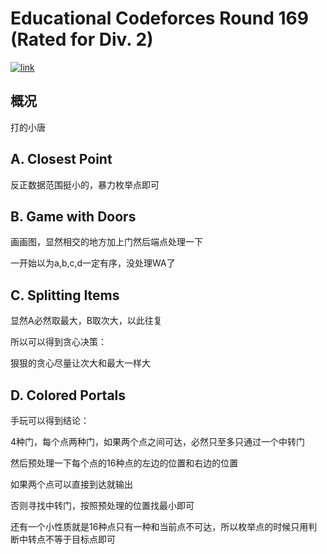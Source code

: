 # Educational Codeforces Round 169 (Rated for Div. 2)
[![link]( https://img.shields.io/badge/Codeforces-Round_169-blue?style=for-the-badge&logo=codeforces&logoColor=fff)](https://codeforces.com/contest/2004)

## 概况

打的小唐

## A. Closest Point

反正数据范围挺小的，暴力枚举点即可

## B. Game with Doors

画画图，显然相交的地方加上门然后端点处理一下

一开始以为a,b,c,d一定有序，没处理WA了

## C. Splitting Items

显然A必然取最大，B取次大，以此往复

所以可以得到贪心决策：

狠狠的贪心尽量让次大和最大一样大

## D. Colored Portals

手玩可以得到结论：

4种门，每个点两种门，如果两个点之间可达，必然只至多只通过一个中转门

然后预处理一下每个点的16种点的左边的位置和右边的位置

如果两个点可以直接到达就输出

否则寻找中转门，按照预处理的位置找最小即可

还有一个小性质就是16种点只有一种和当前点不可达，所以枚举点的时候只用判断中转点不等于目标点即可